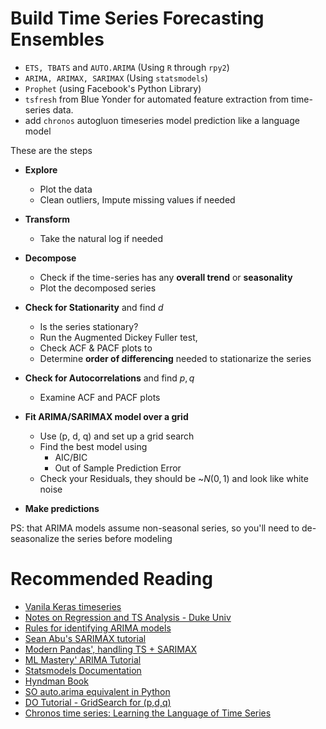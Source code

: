 # Build Time Series Forecasting Ensembles


- `ETS, TBATS` and `AUTO.ARIMA` (Using `R` through `rpy2`)
- `ARIMA, ARIMAX, SARIMAX` (Using `statsmodels`)
- `Prophet` (using Facebook's Python Library)
- `tsfresh` from Blue Yonder for automated feature extraction from time-series data.
- add `chronos` autogluon timeseries model prediction like a language model

These are the steps

- **Explore**
    - Plot the data
    - Clean outliers, Impute missing values if needed

- **Transform**
    - Take the natural log if needed

- **Decompose**
    - Check if the time-series has any **overall trend** or **seasonality**
    - Plot the decomposed series

- **Check for Stationarity** and find $d$
    - Is the series stationary?
    - Run the Augmented Dickey Fuller test,
    - Check ACF & PACF plots to
    - Determine **order of differencing** needed to stationarize the series

- **Check for Autocorrelations** and find $p, q$
    - Examine ACF and PACF plots

- **Fit ARIMA/SARIMAX model over a grid**
    - Use (p, d, q) and set up a grid search
    - Find the best model using
        - AIC/BIC
        - Out of Sample Prediction Error
    - Check your Residuals, they should be ~$N(0, 1)$ and look like white noise

- **Make predictions**

PS: that ARIMA models assume non-seasonal series, so you'll need to de-seasonalize the series before modeling

# Recommended Reading

- [Vanila Keras timeseries](https://github.com/keras-team/keras-io/tree/master/examples/timeseries)
- [Notes on Regression and TS Analysis - Duke Univ](http://people.duke.edu/~rnau/411home.htm)
- [Rules for identifying ARIMA models](http://people.duke.edu/~rnau/arimrule.htm)
- [Sean Abu's SARIMAX tutorial](http://www.seanabu.com/2016/03/22/time-series-seasonal-ARIMA-model-in-python/)
- [Modern Pandas', handling TS + SARIMAX](https://tomaugspurger.github.io/modern-7-timeseries.html)
- [ML Mastery' ARIMA Tutorial](http://machinelearningmastery.com/arima-for-time-series-forecasting-with-python/)
- [Statsmodels Documentation](http://www.statsmodels.org/dev/examples/index.html#statespace)
- [Hyndman Book](https://www.otexts.org/fpp/8)
- [SO auto.arima equivalent in Python](https://stackoverflow.com/questions/22770352/auto-arima-equivalent-for-python/22770973#22770973)
- [DO Tutorial - GridSearch for (p,d,q)](https://www.digitalocean.com/community/tutorials/a-guide-to-time-series-forecasting-with-arima-in-python-3)
- [Chronos time series: Learning the Language of Time Series](https://github.com/amazon-science/chronos-forecasting)
